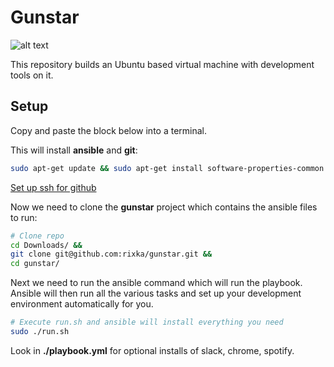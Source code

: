 # Gunstar

![alt text](
http://segascream.com/wp-content/uploads/2016/02/gunstar-heroes-header.png)

This repository builds an Ubuntu based virtual machine with development tools on it.

## Setup

Copy and paste the block below into a terminal.

This will install **ansible** and **git**:

```sh
sudo apt-get update && sudo apt-get install software-properties-common && sudo apt-add-repository ppa:ansible/ansible && sudo apt-get update && sudo apt-get install ansible && sudo apt-get update && sudo apt-get install git
```

[Set up ssh for github](https://help.github.com/articles/generating-a-new-ssh-key-and-adding-it-to-the-ssh-agent/)

Now we need to clone the **gunstar** project which contains the ansible files to run:

```sh
# Clone repo
cd Downloads/ &&
git clone git@github.com:rixka/gunstar.git &&
cd gunstar/
```

Next we need to run the ansible command which will run the playbook.  Ansible will then run all the various tasks and set up your development environment automatically for you.

```sh
# Execute run.sh and ansible will install everything you need
sudo ./run.sh
```

Look in **./playbook.yml** for optional installs of slack, chrome, spotify.
